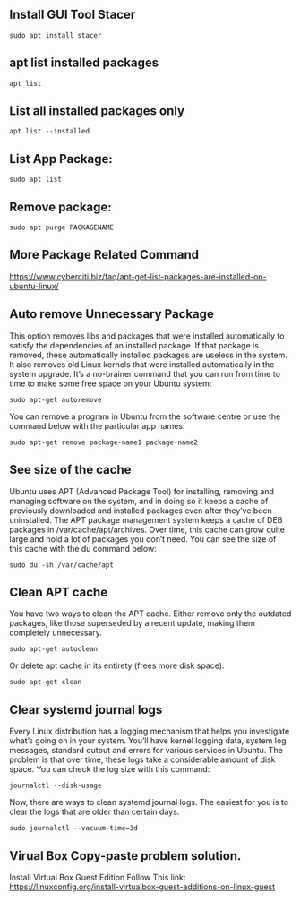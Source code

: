 ## Install GUI Tool Stacer
```
sudo apt install stacer
```
## apt list installed packages
```
apt list
```
## List all installed packages only
```
apt list --installed
```
## List App Package:
```
sudo apt list
```
## Remove package:
```
sudo apt purge PACKAGENAME
```
## More Package Related Command
https://www.cyberciti.biz/faq/apt-get-list-packages-are-installed-on-ubuntu-linux/
## Auto remove Unnecessary Package

This option removes libs and packages that were installed automatically to satisfy the dependencies of an installed package. If that package is removed, these automatically installed packages are useless in the system.
It also removes old Linux kernels that were installed automatically in the system upgrade.
It’s a no-brainer command that you can run from time to time to make some free space on your Ubuntu system:

```
sudo apt-get autoremove
```
You can remove a program in Ubuntu from the software centre or use the command below with the particular app names:
```
sudo apt-get remove package-name1 package-name2
```
## See size of the cache
Ubuntu uses APT (Advanced Package Tool) for installing, removing and managing software on the system, and in doing so it keeps a cache of previously downloaded and installed packages even after they’ve been uninstalled.
The APT package management system keeps a cache of DEB packages in /var/cache/apt/archives. Over time, this cache can grow quite large and hold a lot of packages you don’t need.
You can see the size of this cache with the du command below:
```
sudo du -sh /var/cache/apt
```
## Clean APT cache
You have two ways to clean the APT cache.
Either remove only the outdated packages, like those superseded by a recent update, making them completely unnecessary.
```
sudo apt-get autoclean
```
Or delete apt cache in its entirety (frees more disk space):
```
sudo apt-get clean
```
## Clear systemd journal logs 
Every Linux distribution has a logging mechanism that helps you investigate what’s going on in your system. You’ll have kernel logging data, system log messages, standard output and errors for various services in Ubuntu.
The problem is that over time, these logs take a considerable amount of disk space. You can check the log size with this command:
```
journalctl --disk-usage
```
Now, there are ways to clean systemd journal logs. The easiest for you is to clear the logs that are older than certain days.
```
sudo journalctl --vacuum-time=3d
```
## Virual Box Copy-paste problem solution.
Install Virtual Box Guest Edition
Follow This link: https://linuxconfig.org/install-virtualbox-guest-additions-on-linux-guest


